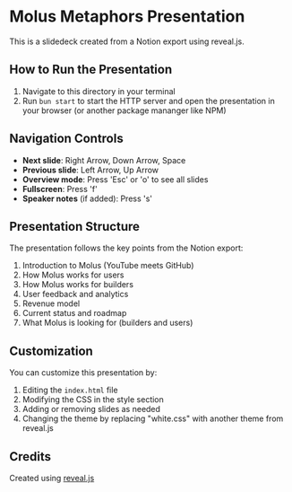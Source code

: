 # Molus Metaphors Presentation

This is a slidedeck created from a Notion export using reveal.js.

## How to Run the Presentation

1. Navigate to this directory in your terminal
2. Run `bun start` to start the HTTP server and open the presentation in your browser (or another package mananger like NPM)

## Navigation Controls

- **Next slide**: Right Arrow, Down Arrow, Space
- **Previous slide**: Left Arrow, Up Arrow
- **Overview mode**: Press 'Esc' or 'o' to see all slides
- **Fullscreen**: Press 'f'
- **Speaker notes** (if added): Press 's'

## Presentation Structure

The presentation follows the key points from the Notion export:

1. Introduction to Molus (YouTube meets GitHub)
2. How Molus works for users
3. How Molus works for builders
4. User feedback and analytics
5. Revenue model
6. Current status and roadmap
7. What Molus is looking for (builders and users)

## Customization

You can customize this presentation by:

1. Editing the `index.html` file
2. Modifying the CSS in the style section
3. Adding or removing slides as needed
4. Changing the theme by replacing "white.css" with another theme from reveal.js

## Credits

Created using [reveal.js](https://revealjs.com/)